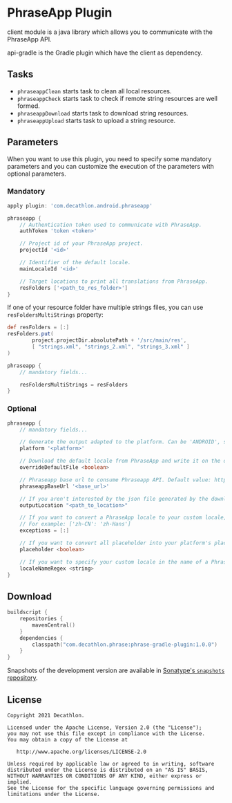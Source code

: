 # PhraseApp Plugin

client module is a java library which allows you to communicate with the PhraseApp API.

api-gradle is the Gradle plugin which have the client as dependency.

## Tasks

- `phraseappClean` starts task to clean all local resources.
- `phraseappCheck` starts task to check if remote string resources are well formed.
- `phraseappDownload` starts task to download string resources.
- `phraseappUpload` starts task to upload a string resource.

## Parameters

When you want to use this plugin, you need to specify some mandatory parameters and you can customize
the execution of the parameters with optional parameters.

### Mandatory

```groovy
apply plugin: 'com.decathlon.android.phraseapp'

phraseapp {
    // Authentication token used to communicate with PhraseApp.
    authToken 'token <token>'

    // Project id of your PhraseApp project.
    projectId '<id>'

    // Identifier of the default locale.
    mainLocaleId '<id>'

    // Target locations to print all translations from PhraseApp.
    resFolders ['<path_to_res_folder>']
}
```

If one of your resource folder have multiple strings files, you can use `resFoldersMultiStrings`
property:

```groovy
def resFolders = [:]
resFolders.put(
        project.projectDir.absolutePath + '/src/main/res',
        [ "strings.xml", "strings_2.xml", "strings_3.xml" ]
)

phraseapp {
    // mandatory fields...

    resFoldersMultiStrings = resFolders
}
```

### Optional

```groovy
phraseapp {
    // mandatory fields...

    // Generate the output adapted to the platform. Can be 'ANDROID', soon 'IOS' and 'FLUTTER'
    platform '<platform>'

    // Download the default locale from PhraseApp and write it on the disk with the download task. Default: false.
    overrideDefaultFile <boolean>

    // Phraseapp base url to consume Phraseapp API. Default value: https://api.phraseapp.com/api
    phraseappBaseUrl '<base_url>'

    // If you aren't interested by the json file generated by the download task, you don't need to fill this property.
    outputLocation "<path_to_location>"

    // If you want to convert a PhraseApp locale to your custom locale, add it into this map.
    // For example: ['zh-CN': 'zh-Hans']
    exceptions = [:]

    // If you want to convert all placeholder into your platform's placeholder, switch this parameter to true. Default: false.
    placeholder <boolean>

    // If you want to specify your custom locale in the name of a PhraseApp locale, you can specify the regex of your PhraseApp locale name here. Default: .+_([a-z]{2}-[A-Z]{2})
    localeNameRegex <string>
}
```

## Download

```kotlin
buildscript {
    repositories {
        mavenCentral()
    }
    dependencies {
        classpath("com.decathlon.phrase:phrase-gradle-plugin:1.0.0")
    }
}
```

Snapshots of the development version are available in [Sonatype's `snapshots` repository][snap].

## License

    Copyright 2021 Decathlon.

    Licensed under the Apache License, Version 2.0 (the "License");
    you may not use this file except in compliance with the License.
    You may obtain a copy of the License at

       http://www.apache.org/licenses/LICENSE-2.0

    Unless required by applicable law or agreed to in writing, software
    distributed under the License is distributed on an "AS IS" BASIS,
    WITHOUT WARRANTIES OR CONDITIONS OF ANY KIND, either express or implied.
    See the License for the specific language governing permissions and
    limitations under the License.

[snap]: https://oss.sonatype.org/content/repositories/snapshots/com/decathlon/phrase/
